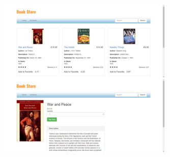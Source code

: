 ![picture](https://github.com/Ahmed-Mansour111/Angular-BookStore/blob/master/app/assets/images/2020-04-20_21-10-57.png)
![picture](https://github.com/Ahmed-Mansour111/Angular-BookStore/blob/master/app/assets/images/2020-04-20_21-11-01.png)
